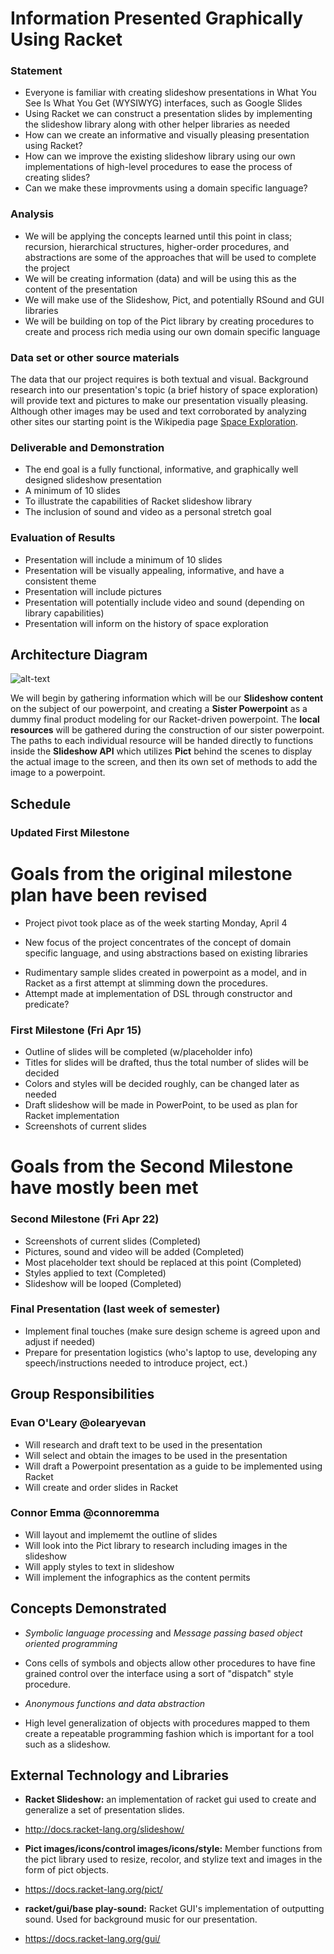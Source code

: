 # Information Presented Graphically Using Racket

### Statement
* Everyone is familiar with creating slideshow presentations in What You See Is What You Get (WYSIWYG) interfaces, such as Google Slides
* Using Racket we can construct a presentation slides by implementing the slideshow library along with other helper libraries as needed
* How can we create an informative and visually pleasing presentation using Racket?
* How can we improve the existing slideshow library using our own implementations of high-level procedures to ease the process of creating slides? 
* Can we make these improvments using a domain specific language?

### Analysis
  * We will be applying the concepts learned until this point in class; recursion, hierarchical structures, higher-order procedures, and abstractions are some of the approaches that will be used to complete the project
  * We will be creating information (data) and will be using this as the content of the presentation
  * We will make use of the Slideshow, Pict, and potentially RSound and GUI libraries
  * We will be building on top of the Pict library by creating procedures to create and process rich media using our own domain specific language

### Data set or other source materials
The data that our project requires is both textual and visual. Background research into our presentation's topic (a brief history of space exploration) will provide text and pictures to make our presentation visually pleasing. Although other images may be used and text corroborated by analyzing other sites our starting point is the Wikipedia page [Space Exploration](https://en.wikipedia.org/wiki/Space_exploration).

### Deliverable and Demonstration
  * The end goal is a fully functional, informative, and graphically well designed slideshow presentation
  * A minimum of 10 slides
  * To illustrate the capabilities of Racket slideshow library
  * The inclusion of sound and video as a personal stretch goal

### Evaluation of Results
* Presentation will include a minimum of 10 slides
* Presentation will be visually appealing, informative, and have a consistent theme
* Presentation will include pictures 
* Presentation will potentially include video and sound (depending on library capabilities)
* Presentation will inform on the history of space exploration

## Architecture Diagram
![alt-text](https://i.imgur.com/J9Pmyqu.jpg)

We will begin by gathering information which will be our **Slideshow content** on the subject of our powerpoint, and creating a **Sister Powerpoint** as a dummy final product modeling for our Racket-driven powerpoint. The **local resources** will be gathered during the construction of our sister powerpoint. The paths to each individual resource will be handed directly to functions inside the **Slideshow API** which utilizes **Pict** behind the scenes to display the actual image to the screen, and then its own set of methods to add the image to a powerpoint. 

## Schedule

### Updated First Milestone
# Goals from the original milestone plan have been revised
* Project pivot took place as of the week starting Monday, April 4
- New focus of the project concentrates of the concept of domain specific language, and using abstractions based on existing libraries
* Rudimentary sample slides created in powerpoint as a model, and in Racket as a first attempt at slimming down the procedures. 
* Attempt made at implementation of DSL through constructor and predicate?

### First Milestone (Fri Apr 15)
* Outline of slides will be completed (w/placeholder info)
*	Titles for slides will be drafted, thus the total number of slides will be decided
*	Colors and styles will be decided roughly, can be changed later as needed
*	Draft slideshow will be made in PowerPoint, to be used as plan for Racket implementation
*	Screenshots of current slides

# Goals from the Second Milestone have mostly been met

### Second Milestone (Fri Apr 22)
* Screenshots of current slides (Completed)
*	Pictures, sound and video will be added (Completed)
*	Most placeholder text should be replaced at this point (Completed)
* Styles applied to text (Completed)
* Slideshow will be looped (Completed)

### Final Presentation (last week of semester)
* Implement final touches (make sure design scheme is agreed upon and adjust if needed)
* Prepare for presentation logistics (who's laptop to use, developing any speech/instructions needed to introduce project, ect.)

## Group Responsibilities

### Evan O'Leary @olearyevan
* Will research and draft text to be used in the presentation
* Will select and obtain the images to be used in the presentation
* Will draft a Powerpoint presentation as a guide to be implemented using Racket
* Will create and order slides in Racket 

### Connor Emma @connoremma
  * Will layout and implememt the outline of slides
  * Will look into the Pict library to research including images in the slideshow
  * Will apply styles to text in slideshow
  * Will implement the infographics as the content permits 
 
## Concepts Demonstrated

  * *Symbolic language processing* and *Message passing based object oriented programming*
   - Cons cells of symbols and objects allow other procedures to have fine grained control over the interface using a sort of "dispatch" style procedure.
  * *Anonymous functions and data abstraction*
   - High level generalization of objects with procedures mapped to them create a repeatable programming fashion which is important for a tool such as a slideshow.

## External Technology and Libraries

  * **Racket Slideshow:** an implementation of racket gui used to create and generalize a set of presentation slides.
   - http://docs.racket-lang.org/slideshow/
  * **Pict images/icons/control images/icons/style:** Member functions from the pict library used to resize, recolor, and stylize text and images in the form of pict objects.
   - https://docs.racket-lang.org/pict/
  * **racket/gui/base play-sound:** Racket GUI's implementation of outputting sound. Used for background music for our presentation.
   - https://docs.racket-lang.org/gui/

 
